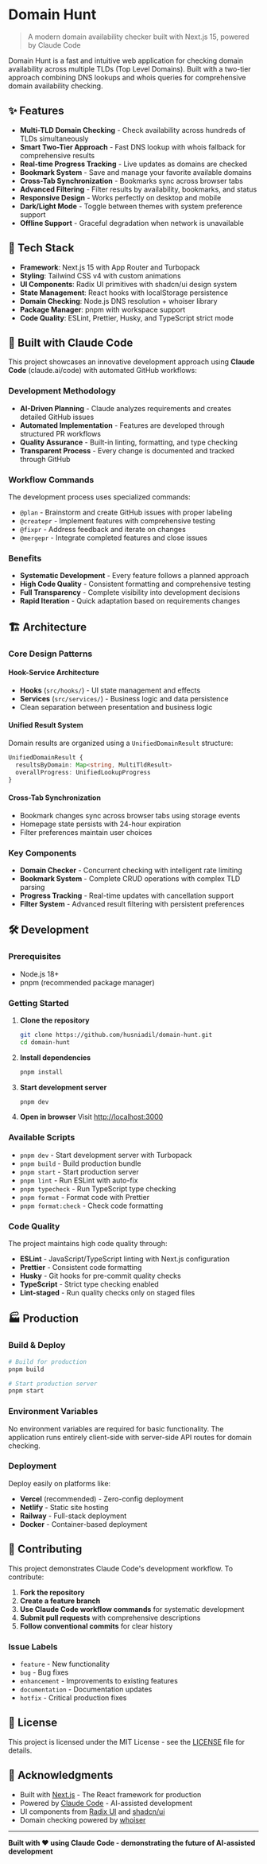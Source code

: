 # Domain Hunt

> A modern domain availability checker built with Next.js 15, powered by Claude Code

Domain Hunt is a fast and intuitive web application for checking domain availability across multiple TLDs (Top Level Domains). Built with a two-tier approach combining DNS lookups and whois queries for comprehensive domain availability checking.

## ✨ Features

- **Multi-TLD Domain Checking** - Check availability across hundreds of TLDs simultaneously
- **Smart Two-Tier Approach** - Fast DNS lookup with whois fallback for comprehensive results
- **Real-time Progress Tracking** - Live updates as domains are checked
- **Bookmark System** - Save and manage your favorite available domains
- **Cross-Tab Synchronization** - Bookmarks sync across browser tabs
- **Advanced Filtering** - Filter results by availability, bookmarks, and status
- **Responsive Design** - Works perfectly on desktop and mobile
- **Dark/Light Mode** - Toggle between themes with system preference support
- **Offline Support** - Graceful degradation when network is unavailable

## 🚀 Tech Stack

- **Framework**: Next.js 15 with App Router and Turbopack
- **Styling**: Tailwind CSS v4 with custom animations
- **UI Components**: Radix UI primitives with shadcn/ui design system
- **State Management**: React hooks with localStorage persistence
- **Domain Checking**: Node.js DNS resolution + whoiser library
- **Package Manager**: pnpm with workspace support
- **Code Quality**: ESLint, Prettier, Husky, and TypeScript strict mode

## 🤖 Built with Claude Code

This project showcases an innovative development approach using **Claude Code** (claude.ai/code) with automated GitHub workflows:

### Development Methodology

- **AI-Driven Planning** - Claude analyzes requirements and creates detailed GitHub issues
- **Automated Implementation** - Features are developed through structured PR workflows
- **Quality Assurance** - Built-in linting, formatting, and type checking
- **Transparent Process** - Every change is documented and tracked through GitHub

### Workflow Commands

The development process uses specialized commands:

- `@plan` - Brainstorm and create GitHub issues with proper labeling
- `@createpr` - Implement features with comprehensive testing
- `@fixpr` - Address feedback and iterate on changes
- `@mergepr` - Integrate completed features and close issues

### Benefits

- **Systematic Development** - Every feature follows a planned approach
- **High Code Quality** - Consistent formatting and comprehensive testing
- **Full Transparency** - Complete visibility into development decisions
- **Rapid Iteration** - Quick adaptation based on requirements changes

## 🏗️ Architecture

### Core Design Patterns

#### Hook-Service Architecture

- **Hooks** (`src/hooks/`) - UI state management and effects
- **Services** (`src/services/`) - Business logic and data persistence
- Clean separation between presentation and business logic

#### Unified Result System

Domain results are organized using a `UnifiedDomainResult` structure:

```typescript
UnifiedDomainResult {
  resultsByDomain: Map<string, MultiTldResult>
  overallProgress: UnifiedLookupProgress
}
```

#### Cross-Tab Synchronization

- Bookmark changes sync across browser tabs using storage events
- Homepage state persists with 24-hour expiration
- Filter preferences maintain user choices

### Key Components

- **Domain Checker** - Concurrent checking with intelligent rate limiting
- **Bookmark System** - Complete CRUD operations with complex TLD parsing
- **Progress Tracking** - Real-time updates with cancellation support
- **Filter System** - Advanced result filtering with persistent preferences

## 🛠️ Development

### Prerequisites

- Node.js 18+
- pnpm (recommended package manager)

### Getting Started

1. **Clone the repository**

   ```bash
   git clone https://github.com/husniadil/domain-hunt.git
   cd domain-hunt
   ```

2. **Install dependencies**

   ```bash
   pnpm install
   ```

3. **Start development server**

   ```bash
   pnpm dev
   ```

4. **Open in browser**
   Visit [http://localhost:3000](http://localhost:3000)

### Available Scripts

- `pnpm dev` - Start development server with Turbopack
- `pnpm build` - Build production bundle
- `pnpm start` - Start production server
- `pnpm lint` - Run ESLint with auto-fix
- `pnpm typecheck` - Run TypeScript type checking
- `pnpm format` - Format code with Prettier
- `pnpm format:check` - Check code formatting

### Code Quality

The project maintains high code quality through:

- **ESLint** - JavaScript/TypeScript linting with Next.js configuration
- **Prettier** - Consistent code formatting
- **Husky** - Git hooks for pre-commit quality checks
- **TypeScript** - Strict type checking enabled
- **Lint-staged** - Run quality checks only on staged files

## 🏭 Production

### Build & Deploy

```bash
# Build for production
pnpm build

# Start production server
pnpm start
```

### Environment Variables

No environment variables are required for basic functionality. The application runs entirely client-side with server-side API routes for domain checking.

### Deployment

Deploy easily on platforms like:

- **Vercel** (recommended) - Zero-config deployment
- **Netlify** - Static site hosting
- **Railway** - Full-stack deployment
- **Docker** - Container-based deployment

## 🤝 Contributing

This project demonstrates Claude Code's development workflow. To contribute:

1. **Fork the repository**
2. **Create a feature branch**
3. **Use Claude Code workflow commands** for systematic development
4. **Submit pull requests** with comprehensive descriptions
5. **Follow conventional commits** for clear history

### Issue Labels

- `feature` - New functionality
- `bug` - Bug fixes
- `enhancement` - Improvements to existing features
- `documentation` - Documentation updates
- `hotfix` - Critical production fixes

## 📝 License

This project is licensed under the MIT License - see the [LICENSE](LICENSE) file for details.

## 🙏 Acknowledgments

- Built with [Next.js](https://nextjs.org/) - The React framework for production
- Powered by [Claude Code](https://claude.ai/code) - AI-assisted development
- UI components from [Radix UI](https://radix-ui.com/) and [shadcn/ui](https://ui.shadcn.com/)
- Domain checking powered by [whoiser](https://github.com/LayeredStudio/whoiser)

---

**Built with ❤️ using Claude Code - demonstrating the future of AI-assisted development**
